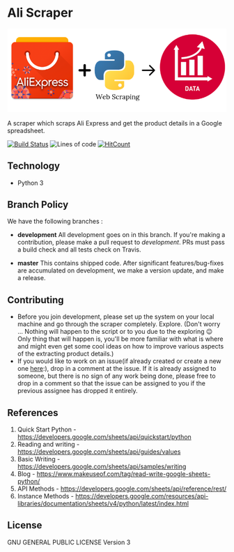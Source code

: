 # Ali Scraper

![Ali Scraper](/other/Scraper-artwork.png)

A scraper which scraps Ali Express and get the product details in a Google spreadsheet.

[![Build Status](https://github.com/ParthS007/Ali-Scraper/workflows/CI/badge.svg)](https://github.com/ParthS007/Ali-Scraper/actions)
![Lines of code](https://tokei.rs/b1/github/ParthS007/Ali-Scraper)
[![HitCount](http://hits.dwyl.io/ParthS007/Ali-Scraper.svg)](http://hits.dwyl.io/ParthS007/Ali-Scraper)

## Technology

- Python 3

## Branch Policy

We have the following branches :

- **development**
  All development goes on in this branch. If you're making a contribution, please make a pull request to _development_.
  PRs must pass a build check and all tests check on Travis.

- **master**
This contains shipped code. After significant features/bug-fixes are accumulated on development, we make a version update, and make a release.

## Contributing

- Before you join development, please set up the system on your local machine and go through the scraper completely. Explore. (Don't worry ... Nothing will happen to the script or to you due to the exploring :wink: Only thing that will happen is, you'll be more familiar with what is where and might even get some cool ideas on how to improve various aspects of the extracting product details.)
- If you would like to work on an issue(if already created or create a new one [here](https://github.com/ParthS007/Ali-Scraper/issues/new):), drop in a comment at the issue. If it is already assigned to someone, but there is no sign of any work being done, please free to drop in a comment so that the issue can be assigned to you if the previous assignee has dropped it entirely.

## References
1. Quick Start Python - https://developers.google.com/sheets/api/quickstart/python
2. Reading and writing - https://developers.google.com/sheets/api/guides/values
3. Basic Writing - https://developers.google.com/sheets/api/samples/writing
4. Blog - https://www.makeuseof.com/tag/read-write-google-sheets-python/
5. API Methods - https://developers.google.com/sheets/api/reference/rest/
6. Instance Methods - https://developers.google.com/resources/api-libraries/documentation/sheets/v4/python/latest/index.html

## License

GNU GENERAL PUBLIC LICENSE  Version 3